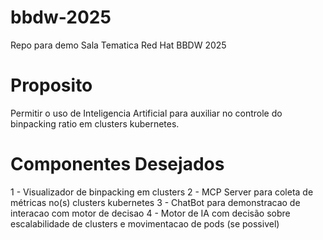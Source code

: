 # bbdw-2025
Repo para demo Sala Tematica Red Hat BBDW 2025

# Proposito
Permitir o uso de Inteligencia Artificial para auxiliar no controle do binpacking ratio em clusters kubernetes.

# Componentes Desejados
1 - Visualizador de binpacking em clusters 
2 - MCP Server para coleta de métricas no(s) clusters kubernetes 
3 - ChatBot para demonstracao de interacao com motor de decisao 
4 - Motor de IA com decisão sobre escalabilidade de clusters e movimentacao de pods (se possivel) 


